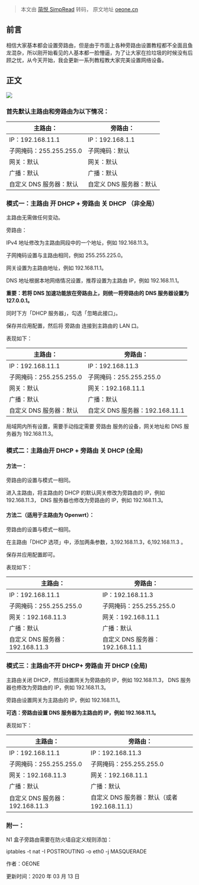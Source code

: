 > 本文由 [简悦 SimpRead](http://ksria.com/simpread/) 转码， 原文地址 [oeone.cn](https://oeone.cn/archives/486.html)

前言
--

相信大家基本都会设置旁路由，但是由于市面上各种旁路由设置教程都不全面且鱼龙混杂，所以刚开始看见的人基本都一脸懵逼，为了让大家在捡垃圾的时候没有后顾之忧，从今天开始，我会更新一系列教程教大家完美设置网络设备。

正文
--

![](https://oeone.cn/img/pangluyou.png)

### 首先默认主路由和旁路由为以下情况：

<table><thead><tr><th><strong>主路由：</strong></th><th><strong>旁路由：</strong></th></tr></thead><tbody><tr><td>IP：192.168.11.1</td><td>IP：192.168.1.1</td></tr><tr><td>子网掩码：255.255.255.0</td><td>子网掩码：默认</td></tr><tr><td>网关：默认</td><td>网关：默认</td></tr><tr><td>广播：默认</td><td>广播：默认</td></tr><tr><td>自定义 DNS 服务器：默认</td><td>自定义 DNS 服务器：默认</td></tr></tbody></table>

### 模式一：主路由 开 DHCP + 旁路由 关 DHCP （非全局）

主路由无需做任何变动。

旁路由：

IPv4 地址修改为主路由网段中的一个地址，例如 192.168.11.3。

子网掩码设置与主路由相同，例如 255.255.225.0。

网关设置为主路由地址，例如 192.168.11.1。

DNS 地址根据本地网络情况设置，推荐设置为主路由 IP，例如 192.168.11.1。

**重要：若将 DNS 加速功能放在旁路由上，则统一将旁路由的 DNS 服务器设置为 127.0.0.1。**

同时下方「DHCP 服务器」，勾选「忽略此接口」。

保存并应用配置，然后将 旁路由 连接到主路由的 LAN 口。

表现如下：

<table><thead><tr><th><strong>主路由：</strong></th><th><strong>旁路由：</strong></th></tr></thead><tbody><tr><td>IP：192.168.11.1</td><td>IP：192.168.11.3</td></tr><tr><td>子网掩码：255.255.255.0</td><td>子网掩码：255.255.255.0</td></tr><tr><td>网关：默认</td><td>网关：192.168.11.1</td></tr><tr><td>广播：默认</td><td>广播：默认</td></tr><tr><td>自定义 DNS 服务器：默认</td><td>自定义 DNS 服务器：192.168.11.1</td></tr></tbody></table>

局域网内所有设置，需要手动指定需要 旁路由 服务的设备，网关地址和 DNS 服务器为 192.168.11.3。

### 模式二：主路由开 DHCP + 旁路由 关 DHCP (全局)

#### 方法一：

旁路由的设置与模式一相同。

进入主路由，将主路由的 DHCP 的默认网关修改为旁路由的 IP，例如 192.168.11.3， DNS 服务器也修改为旁路由的 IP，例如 192.168.11.3。

#### 方法二（适用于主路由为 Openwrt）：

旁路由的设置与模式一相同。

在主路由「DHCP 选项」中，添加两条参数，3,192.168.11.3，6,192.168.11.3 。

保存并应用配置即可。

表现如下：

<table><thead><tr><th><strong>主路由：</strong></th><th><strong>旁路由：</strong></th></tr></thead><tbody><tr><td>IP：192.168.11.1</td><td>IP：192.168.11.3</td></tr><tr><td>子网掩码：255.255.255.0</td><td>子网掩码：255.255.255.0</td></tr><tr><td>网关：192.168.11.3</td><td>网关：192.168.11.1</td></tr><tr><td>广播：默认</td><td>广播：默认</td></tr><tr><td>自定义 DNS 服务器：192.168.11.3</td><td>自定义 DNS 服务器：192.168.11.1</td></tr></tbody></table>

### 模式三：主路由不开 DHCP+ 旁路由 开 DHCP (全局)

主路由关闭 DHCP，然后设置网关为旁路由的 IP，例如 192.168.11.3， DNS 服务器也修改为旁路由的 IP，例如 192.168.11.3。

旁路由设置网关为主路由的 IP，例如 192.168.11.1。

**可选：旁路由设置 DNS 服务器为主路由的 IP，例如 192.168.11.1。**

表现如下：

<table><thead><tr><th><strong>主路由：</strong></th><th><strong>旁路由：</strong></th></tr></thead><tbody><tr><td>IP：192.168.11.1</td><td>IP：192.168.11.3</td></tr><tr><td>子网掩码：255.255.255.0</td><td>子网掩码：255.255.255.0</td></tr><tr><td>网关：192.168.11.3</td><td>网关：192.168.11.1</td></tr><tr><td>广播：默认</td><td>广播：默认</td></tr><tr><td>自定义 DNS 服务器：192.168.11.3</td><td>自定义 DNS 服务器：默认（或者 192.168.11.1）</td></tr></tbody></table>

### 附一：

N1 盒子旁路由需要在防火墙自定义规则添加：

iptables -t nat -I POSTROUTING -o eth0 -j MASQUERADE

作者：OEONE

更新时间：2020 年 03 月 13 日